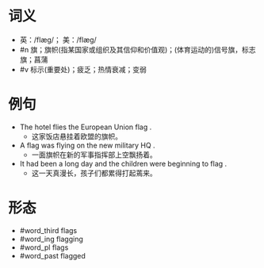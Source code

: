 # 词义
- 英：/flæɡ/； 美：/flæɡ/
- #n 旗；旗帜(指某国家或组织及其信仰和价值观)；(体育运动的)信号旗，标志旗；菖蒲
- #v 标示(重要处)；疲乏；热情衰减；变弱
# 例句
- The hotel flies the European Union flag .
	- 这家饭店悬挂着欧盟的旗帜。
- A flag was flying on the new military HQ .
	- 一面旗帜在新的军事指挥部上空飘扬着。
- It had been a long day and the children were beginning to flag .
	- 这一天真漫长，孩子们都累得打起蔫来。
# 形态
- #word_third flags
- #word_ing flagging
- #word_pl flags
- #word_past flagged
